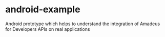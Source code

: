 # android-example
Android prototype which helps to understand the integration of Amadeus for Developers APIs on real applications
